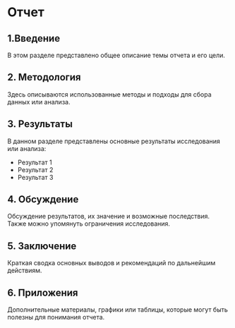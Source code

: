 # Отчет

## 1.Введение
В этом разделе представлено общее описание темы отчета и его цели.

## 2. Методология
Здесь описываются использованные методы и подходы для сбора данных или анализа.

## 3. Результаты
В данном разделе представлены основные результаты исследования или анализа:

- Результат 1
- Результат 2
- Результат 3

## 4. Обсуждение
Обсуждение результатов, их значение и возможные последствия. Также можно упомянуть ограничения исследования.

## 5. Заключение
Краткая сводка основных выводов и рекомендаций по дальнейшим действиям.

## 6. Приложения
Дополнительные материалы, графики или таблицы, которые могут быть полезны для понимания отчета.
